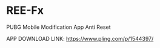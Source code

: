 # REE-Fx
PUBG Mobile Modification App Anti Reset


APP DOWNLOAD LINK:
https://www.pling.com/p/1544397/
